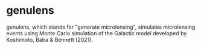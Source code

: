 # genulens
genulens, which stands for "generate microlensing", simulates microlensing events using Monte Carlo simulation of the Galactic model developed by Koshimoto, Baba & Bennett (2021).
